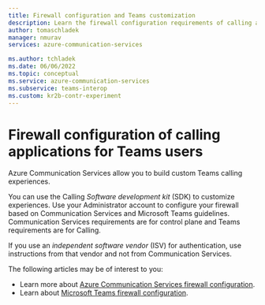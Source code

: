 ```yaml
---
title: Firewall configuration and Teams customization
description: Learn the firewall configuration requirements of calling applications for Teams users.
author: tomaschladek
manager: nmurav
services: azure-communication-services

ms.author: tchladek
ms.date: 06/06/2022
ms.topic: conceptual
ms.service: azure-communication-services
ms.subservice: teams-interop
ms.custom: kr2b-contr-experiment
---
```


# Firewall configuration of calling applications for Teams users

Azure Communication Services allow you to build custom Teams calling experiences.

You can use the Calling *Software development kit* (SDK) to customize experiences. Use your Administrator account to configure your firewall based on Communication Services and Microsoft Teams guidelines. Communication Services requirements are for control plane and Teams requirements are for Calling.

If you use an *independent software vendor* (ISV) for authentication, use instructions from that vendor and not from Communication Services.

The following articles may be of interest to you:

- Learn more about [Azure Communication Services firewall configuration](../voice-video-calling/network-requirements.md).
- Learn about [Microsoft Teams firewall configuration](/microsoft-365/enterprise/urls-and-ip-address-ranges?view=o365-worldwide&preserve-view=true#skype-for-business-online-and-microsoft-teams).
